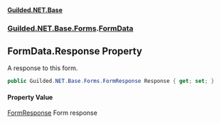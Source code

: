 #### [Guilded.NET.Base](Guilded_NET_Base.md 'Guilded.NET.Base')
### [Guilded.NET.Base.Forms](Guilded_NET_Base.md#Guilded_NET_Base_Forms 'Guilded.NET.Base.Forms').[FormData](FormData.md 'Guilded.NET.Base.Forms.FormData')
## FormData.Response Property
A response to this form.  
```csharp
public Guilded.NET.Base.Forms.FormResponse Response { get; set; }
```
#### Property Value
[FormResponse](FormResponse.md 'Guilded.NET.Base.Forms.FormResponse')
Form response
